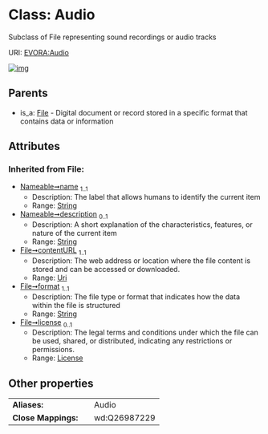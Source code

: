 
# Class: Audio

Subclass of File representing sound recordings or audio tracks

URI: [EVORA:Audio](https://evora-project.eu/Audio)


[![img](https://yuml.me/diagram/nofunky;dir:TB/class/[License],[File],[File]^-[Audio&#124;contentURL(i):uri;format(i):string;name(i):string;description(i):string%20%3F])](https://yuml.me/diagram/nofunky;dir:TB/class/[License],[File],[File]^-[Audio&#124;contentURL(i):uri;format(i):string;name(i):string;description(i):string%20%3F])

## Parents

 *  is_a: [File](File.md) - Digital document or record stored in a specific format that contains data or information

## Attributes


### Inherited from File:

 * [Nameable➞name](Nameable_name.md)  <sub>1..1</sub>
     * Description: The label that allows humans to identify the current item
     * Range: [String](types/String.md)
 * [Nameable➞description](Nameable_description.md)  <sub>0..1</sub>
     * Description: A short explanation of the characteristics, features, or nature of the current item
     * Range: [String](types/String.md)
 * [File➞contentURL](File_contentURL.md)  <sub>1..1</sub>
     * Description: The web address or location where the file content is stored and can be accessed or downloaded.
     * Range: [Uri](types/Uri.md)
 * [File➞format](File_format.md)  <sub>1..1</sub>
     * Description: The file type or format that indicates how the data within the file is structured
     * Range: [String](types/String.md)
 * [File➞license](File_license.md)  <sub>0..1</sub>
     * Description: The legal terms and conditions under which the file can be used, shared, or distributed, indicating any restrictions or permissions.
     * Range: [License](License.md)

## Other properties

|  |  |  |
| --- | --- | --- |
| **Aliases:** | | Audio |
| **Close Mappings:** | | wd:Q26987229 |